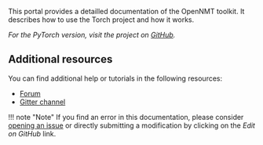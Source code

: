 This portal provides a detailled documentation of the OpenNMT toolkit. It describes how to use the Torch project and how it works.

*For the PyTorch version, visit the project on [GitHub](https://github.com/OpenNMT/OpenNMT-py).*

## Additional resources

You can find additional help or tutorials in the following resources:

* [Forum](http://forum.opennmt.net/)
* [Gitter channel](https://gitter.im/OpenNMT/openmt)

!!! note "Note"
    If you find an error in this documentation, please consider [opening an issue](https://github.com/OpenNMT/OpenNMT/issues/new) or directly submitting a modification by clicking on the *Edit on GitHub* link.
